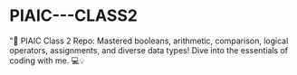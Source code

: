 # PIAIC---CLASS2
 "🚀 PIAIC Class 2 Repo: Mastered booleans, arithmetic, comparison, logical operators, assignments, and diverse data types! Dive into the essentials of coding with me. 💻💡 
